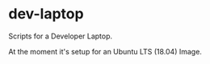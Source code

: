 # dev-laptop

Scripts for a Developer Laptop. 

At the moment it's setup for an Ubuntu LTS (18.04) Image. 


